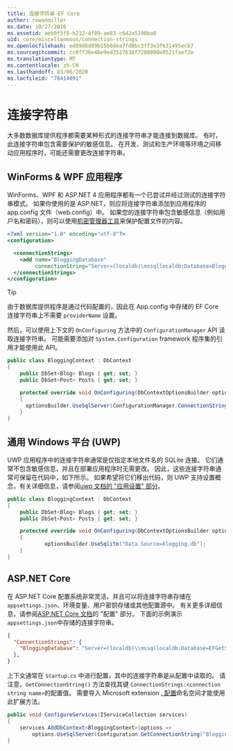 ```yaml
---
title: 连接字符串-EF Core
author: rowanmiller
ms.date: 10/27/2016
ms.assetid: aeb0f5f8-b212-4f89-ae83-c642a5190ba0
uid: core/miscellaneous/connection-strings
ms.openlocfilehash: ed89d6d09b15b0dea7fd8bc3ff3e3f631495ecb7
ms.sourcegitcommit: cc0ff36e46e9ed3527638f7208000e8521faef2e
ms.translationtype: MT
ms.contentlocale: zh-CN
ms.lasthandoff: 03/06/2020
ms.locfileid: "78414091"
---
```

# <a name="connection-strings"></a>连接字符串

大多数数据库提供程序都需要某种形式的连接字符串才能连接到数据库。 有时，此连接字符串包含需要保护的敏感信息。 在开发、测试和生产环境等环境之间移动应用程序时，可能还需要更改连接字符串。

## <a name="winforms--wpf-applications"></a>WinForms & WPF 应用程序

WinForms、WPF 和 ASP.NET 4 应用程序都有一个已尝试并经过测试的连接字符串模式。 如果你使用的是 ASP.NET，则应将连接字符串添加到应用程序的 app.config 文件（web.config）中。 如果您的连接字符串包含敏感信息（例如用户名和密码），则可以使用[机密管理器工具](https://docs.microsoft.com/aspnet/core/security/app-secrets#secret-manager)来保护配置文件的内容。

``` xml
<?xml version="1.0" encoding="utf-8"?>
<configuration>

  <connectionStrings>
    <add name="BloggingDatabase"
         connectionString="Server=(localdb)\mssqllocaldb;Database=Blogging;Trusted_Connection=True;" />
  </connectionStrings>
</configuration>
```

> [!TIP]  
> 由于数据库提供程序是通过代码配置的，因此在 App.config 中存储的 EF Core 连接字符串上不需要 `providerName` 设置。

然后，可以使用上下文的 `OnConfiguring` 方法中的 `ConfigurationManager` API 读取连接字符串。 可能需要添加对 `System.Configuration` framework 程序集的引用才能使用此 API。

``` csharp
public class BloggingContext : DbContext
{
    public DbSet<Blog> Blogs { get; set; }
    public DbSet<Post> Posts { get; set; }

    protected override void OnConfiguring(DbContextOptionsBuilder optionsBuilder)
    {
      optionsBuilder.UseSqlServer(ConfigurationManager.ConnectionStrings["BloggingDatabase"].ConnectionString);
    }
}
```

## <a name="universal-windows-platform-uwp"></a>通用 Windows 平台 (UWP)

UWP 应用程序中的连接字符串通常是仅指定本地文件名的 SQLite 连接。 它们通常不包含敏感信息，并且在部署应用程序时无需更改。 因此，这些连接字符串通常可保留在代码中，如下所示。 如果希望将它们移出代码，则 UWP 支持设置概念，有关详细信息，请参阅[uwp 文档的 "应用设置" 部分](https://docs.microsoft.com/windows/uwp/app-settings/store-and-retrieve-app-data)。

``` csharp
public class BloggingContext : DbContext
{
    public DbSet<Blog> Blogs { get; set; }
    public DbSet<Post> Posts { get; set; }

    protected override void OnConfiguring(DbContextOptionsBuilder optionsBuilder)
    {
            optionsBuilder.UseSqlite("Data Source=blogging.db");
    }
}
```

## <a name="aspnet-core"></a>ASP.NET Core

在 ASP.NET Core 配置系统非常灵活，并且可以将连接字符串存储在 `appsettings.json`、环境变量、用户密钥存储或其他配置源中。 有关更多详细信息，请参阅[ASP.NET Core 文档](https://docs.asp.net/en/latest/fundamentals/configuration.html)的 "配置" 部分。 下面的示例演示 `appsettings.json`中存储的连接字符串。

``` json
{
  "ConnectionStrings": {
    "BloggingDatabase": "Server=(localdb)\\mssqllocaldb;Database=EFGetStarted.ConsoleApp.NewDb;Trusted_Connection=True;"
  },
}
```

上下文通常在 `Startup.cs` 中进行配置，其中的连接字符串是从配置中读取的。 请注意，`GetConnectionString()` 方法查找其键 `ConnectionStrings:<connection string name>`的配置值。 需要导入 Microsoft extension [. 配置](https://docs.microsoft.com/dotnet/api/microsoft.extensions.configuration)命名空间才能使用此扩展方法。

``` csharp
public void ConfigureServices(IServiceCollection services)
{
    services.AddDbContext<BloggingContext>(options =>
        options.UseSqlServer(Configuration.GetConnectionString("BloggingDatabase")));
}
```

